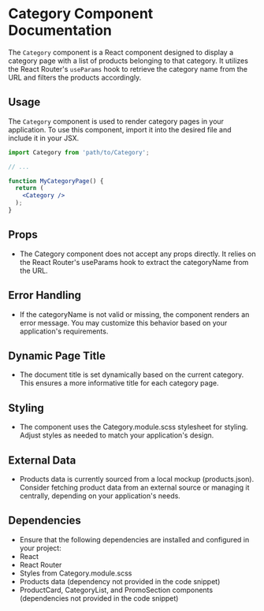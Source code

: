 # Category Component Documentation

The `Category` component is a React component designed to display a category page with a list of products belonging to that category. It utilizes the React Router's `useParams` hook to retrieve the category name from the URL and filters the products accordingly.

## Usage

The `Category` component is used to render category pages in your application. To use this component, import it into the desired file and include it in your JSX.

```jsx
import Category from 'path/to/Category';

// ...

function MyCategoryPage() {
  return (
    <Category />
  );
}

```

## Props
- The Category component does not accept any props directly. It relies on the React Router's useParams hook to extract the categoryName from the URL.

## Error Handling
- If the categoryName is not valid or missing, the component renders an error message. You may customize this behavior based on your application's requirements.

## Dynamic Page Title
- The document title is set dynamically based on the current category. This ensures a more informative title for each category page.

## Styling
- The component uses the Category.module.scss stylesheet for styling. Adjust styles as needed to match your application's design.

## External Data
- Products data is currently sourced from a local mockup (products.json). Consider fetching product data from an external source or managing it centrally, depending on your application's needs.

## Dependencies
- Ensure that the following dependencies are installed and configured in your project:
- React
- React Router
- Styles from Category.module.scss
- Products data (dependency not provided in the code snippet)
- ProductCard, CategoryList, and PromoSection components (dependencies not provided in the code snippet)